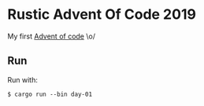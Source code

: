 # Rustic Advent Of Code 2019

My first [Advent of code](https://adventofcode.com) \o/

## Run

Run with:

    $ cargo run --bin day-01
